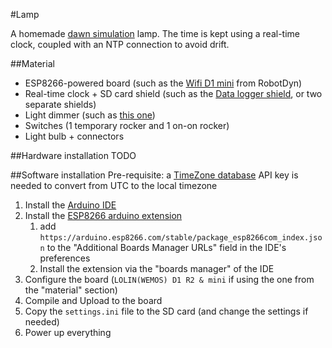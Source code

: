 #Lamp

A homemade [dawn simulation](https://en.wikipedia.org/wiki/Dawn_simulation) lamp.
The time is kept using a real-time clock, coupled with an NTP connection to avoid drift.

##Material
- ESP8266-powered board (such as the [Wifi D1 mini](https://robotdyn.com/wifi-d1-mini-esp8266-dev-board-usb-ch340g.html) from RobotDyn)
- Real-time clock + SD card shield (such as the [Data logger shield](https://robotdyn.com/wifi-d1-mini-data-logger-shield-rtc-ds1307-with-battery-microsd.html), or two separate shields)
- Light dimmer (such as [this one](https://robotdyn.com/ac-light-dimmer-module-1-channel-3-3v-5v-logic-ac-50-60hz-220v-110v.html))
- Switches (1 temporary rocker and 1 on-on rocker)
- Light bulb + connectors

##Hardware installation
TODO

##Software installation
Pre-requisite: a [TimeZone database](https://timezonedb.com) API key is needed to convert from UTC to the local timezone

1. Install the [Arduino IDE](https://www.arduino.cc/en/Main/Software)
2. Install the [ESP8266 arduino extension](https://github.com/esp8266/Arduino)
    1. add `https://arduino.esp8266.com/stable/package_esp8266com_index.json` to the "Additional Boards Manager URLs" field in the IDE's preferences
    2. Install the extension via the "boards manager" of the IDE
3. Configure the board (`LOLIN(WEMOS) D1 R2 & mini` if using the one from the "material" section)
4. Compile and Upload to the board
5. Copy the `settings.ini` file to the SD card (and change the settings if needed)
6. Power up everything
